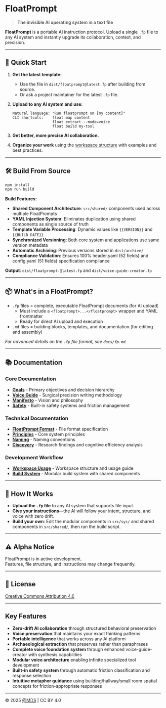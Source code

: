 # FloatPrompt

> **The invisible AI operating system in a text file**

**FloatPrompt** is a portable AI instruction protocol. Upload a single `.fp` file to any AI system and instantly upgrade its collaboration, context, and precision.

---

## 🚀 Quick Start

1. **Get the latest template:**
   - Use the file in `dist/floatprompt@latest.fp` after building from source.
   - Or ask a project maintainer for the latest `.fp` file.

2. **Upload to any AI system and use:**
   ```
   Natural language: "Run floatprompt on [my content]"
   CLI shortcuts:    float map content
                     float extract --mode=voice  
                     float build my-tool
   ```

3. **Get better, more precise AI collaboration.**

4. **Organize your work** using the [workspace structure](./workspace/) with examples and best practices.

---

## 🛠️ Build From Source

```bash
npm install
npm run build
```

**Build Features:**
- **Shared Component Architecture**: `src/shared/` components used across multiple FloatPrompts
- **YAML Injection System**: Eliminates duplication using shared components as single source of truth
- **Template Variable Processing**: Dynamic values like `{{VERSION}}` and `{{BUILD_DATE}}`
- **Synchronized Versioning**: Both core system and applications use same version metadata
- **Automatic Archiving**: Previous versions stored in `dist/archive/`
- **Compliance Validation**: Ensures 100% header.yaml (52 fields) and config.yaml (51 fields) specification compliance

**Output**: `dist/floatprompt-@latest.fp` and `dist/voice-guide-creator.fp`

---

## 📦 What's in a FloatPrompt?

- `.fp` files = complete, executable FloatPrompt documents (for AI upload)
  - Must include a `<floatprompt>...</floatprompt>` wrapper and YAML frontmatter
  - Ready for direct AI upload and execution
- `.md` files = building blocks, templates, and documentation (for editing and assembly)

_For advanced details on the `.fp` file format, see `docs/fp.md`._

---

## 📚 Documentation

### Core Documentation
- **[Goals](docs/goals.md)** - Primary objectives and decision hierarchy
- **[Voice Guide](docs/voice.md)** - Surgical precision writing methodology
- **[Manifesto](docs/manifesto.md)** - Vision and philosophy
- **[Safety](docs/safety.md)** - Built-in safety systems and friction management

### Technical Documentation
- **[FloatPrompt Format](docs/fp.md)** - File format specification
- **[Principles](docs/principles.md)** - Core system principles
- **[Naming](docs/naming.md)** - Naming conventions
- **[Discovery](docs/discovery.md)** - Research findings and cognitive efficiency analysis

### Development Workflow
- **[Workspace Usage](workspace/_USAGE.md)** - Workspace structure and usage guide
- **[Build System](scripts/build.mjs)** - Modular build system with shared components

---

## 🧠 How It Works

- **Upload the `.fp` file** to any AI system that supports file input.
- **Give your instructions**—the AI will follow your intent, structure, and voice with zero drift.
- **Build your own**: Edit the modular components in `src/sys/` and shared components in `src/shared/`, then run the build script.

---

## ⚠️ Alpha Notice

FloatPrompt is in active development.  
Features, file structure, and instructions may change frequently.

---

## 📄 License

[Creative Commons Attribution 4.0](LICENSE)

---

## Key Features

- **Zero-drift AI collaboration** through structured behavioral preservation
- **Voice preservation** that maintains your exact thinking patterns
- **Portable intelligence** that works across any AI platform
- **Archaeological extraction** that preserves rather than paraphrases
- **Complete voice foundation system** through enhanced voice-guide-creator with synthesis capabilities
- **Modular voice architecture** enabling infinite specialized tool development
- **Built-in safety system** through automatic friction classification and response selection
- **Intuitive metaphor guidance** using building/hallway/small room spatial concepts for friction-appropriate responses

---
© 2025 [@MDS](https://mds.is) | CC BY 4.0